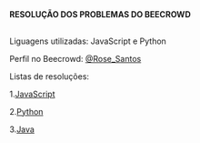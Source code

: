 ##
**RESOLUÇÃO DOS PROBLEMAS DO BEECROWD**
##

Liguagens utilizadas: JavaScript e Python

Perfil no Beecrowd: [@Rose_Santos](https://judge.beecrowd.com/pt/profile/559299)

Listas de resoluções:

1.[JavaScript](https://github.com/rose-del/Beecrowd/tree/main/javascript)

2.[Python](https://github.com/rose-del/Beecrowd/tree/main/python)

3.[Java](https://github.com/rose-del/Beecrowd/tree/main/java)
